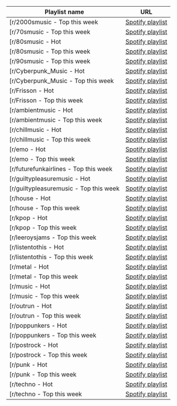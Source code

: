 | Playlist name | URL |
| --- | --- |
|[r/2000smusic - Top this week|[Spotify playlist](https://open.spotify.com/playlist/2tCRjLHUXT1mLWGMAcK6kj)|
|[r/70smusic - Top this week|[Spotify playlist](https://open.spotify.com/playlist/53Wl5ebYtq5z2RJ4Q2bWUY)|
|[r/80smusic - Hot|[Spotify playlist](https://open.spotify.com/playlist/4aRVyOGmVNLR0nVMbePLCX)|
|[r/80smusic - Top this week|[Spotify playlist](https://open.spotify.com/playlist/4mri5Siez9oHdVG3XUKPLC)|
|[r/90smusic - Top this week|[Spotify playlist](https://open.spotify.com/playlist/3CqzsApJ60kSeSaB8CROov)|
|[r/Cyberpunk_Music - Hot|[Spotify playlist](https://open.spotify.com/playlist/7H2VjUrMDETVz2CYPUGYlB)|
|[r/Cyberpunk_Music - Top this week|[Spotify playlist](https://open.spotify.com/playlist/2T2jQgfExtPzkLbpfBvDLa)|
|[r/Frisson - Hot|[Spotify playlist](https://open.spotify.com/playlist/6KiH3CLtDElSWTrxVV92aw)|
|[r/Frisson - Top this week|[Spotify playlist](https://open.spotify.com/playlist/4zPeWZSO5C9v2XhY3eq78Z)|
|[r/ambientmusic - Hot|[Spotify playlist](https://open.spotify.com/playlist/6WSlnXuxlLgFZE9j8j1IzY)|
|[r/ambientmusic - Top this week|[Spotify playlist](https://open.spotify.com/playlist/2D9dHWKxJrr2yVcOcp62oy)|
|[r/chillmusic - Hot|[Spotify playlist](https://open.spotify.com/playlist/3eJMNaVlrgk7V1OpecLlNz)|
|[r/chillmusic - Top this week|[Spotify playlist](https://open.spotify.com/playlist/5OPmaJrqO4SYIwImWgZOug)|
|[r/emo - Hot|[Spotify playlist](https://open.spotify.com/playlist/02YWtEwxnF1bnL3U1zvoLH)|
|[r/emo - Top this week|[Spotify playlist](https://open.spotify.com/playlist/5FthNkiKKPin4ZjyfHumjI)|
|[r/futurefunkairlines - Top this week|[Spotify playlist](https://open.spotify.com/playlist/66uq5ZLRI4zoS35hzyjKC8)|
|[r/guiltypleasuremusic - Hot|[Spotify playlist](https://open.spotify.com/playlist/6H3VGsY3AhNWalwwXDOPJ6)|
|[r/guiltypleasuremusic - Top this week|[Spotify playlist](https://open.spotify.com/playlist/5aHNnKaBvuLrRxAmA07oUa)|
|[r/house - Hot|[Spotify playlist](https://open.spotify.com/playlist/1J8R1edTLG258IOEwEdtJ9)|
|[r/house - Top this week|[Spotify playlist](https://open.spotify.com/playlist/5QI6YevzrsiDqtEoGTzzuy)|
|[r/kpop - Hot|[Spotify playlist](https://open.spotify.com/playlist/5I8HllwdTIQf5LQ0qvnRYN)|
|[r/kpop - Top this week|[Spotify playlist](https://open.spotify.com/playlist/2NUm5rvCA9x28luhnjx6aH)|
|[r/leeroysjams - Top this week|[Spotify playlist](https://open.spotify.com/playlist/1grpKcTJXoRYH4D4bNChPe)|
|[r/listentothis - Hot|[Spotify playlist](https://open.spotify.com/playlist/6eagF18CM6ep0v665W412Z)|
|[r/listentothis - Top this week|[Spotify playlist](https://open.spotify.com/playlist/41cFjoT78js9tATF5QflGu)|
|[r/metal - Hot|[Spotify playlist](https://open.spotify.com/playlist/4Qweyw6FDK1AH39Gi2REZx)|
|[r/metal - Top this week|[Spotify playlist](https://open.spotify.com/playlist/4QkgspQJONsG2cLHx6zYSn)|
|[r/music - Hot|[Spotify playlist](https://open.spotify.com/playlist/1rt6PFo701M5dv18I6YcyP)|
|[r/music - Top this week|[Spotify playlist](https://open.spotify.com/playlist/0D1Bpyq1IRSFEDaSv2a3J7)|
|[r/outrun - Hot|[Spotify playlist](https://open.spotify.com/playlist/5lYYSlDHhZoenBhG4AIlaU)|
|[r/outrun - Top this week|[Spotify playlist](https://open.spotify.com/playlist/4jKAaqOf14CJ4pTRbiXlhp)|
|[r/poppunkers - Hot|[Spotify playlist](https://open.spotify.com/playlist/0R5KlGaxIc845O9GHL0Ekg)|
|[r/poppunkers - Top this week|[Spotify playlist](https://open.spotify.com/playlist/5nAJpYMFTPDCuVtA6wgXyf)|
|[r/postrock - Hot|[Spotify playlist](https://open.spotify.com/playlist/6AYgGM08O8WzamE2ZpHpmU)|
|[r/postrock - Top this week|[Spotify playlist](https://open.spotify.com/playlist/5auEe3QyoQ2FHz5owrEjNU)|
|[r/punk - Hot|[Spotify playlist](https://open.spotify.com/playlist/3G1lkdOjLE1RRnhmYlKUeY)|
|[r/punk - Top this week|[Spotify playlist](https://open.spotify.com/playlist/3IrU5JFb4DAxh7aedIJFgi)|
|[r/techno - Hot|[Spotify playlist](https://open.spotify.com/playlist/3qje8G13stA36K49wk8349)|
|[r/techno - Top this week|[Spotify playlist](https://open.spotify.com/playlist/2iGYFhxpmFOGIKBTGFO1Ak)|
